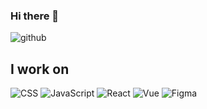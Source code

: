### Hi there 👋

![github](https://user-images.githubusercontent.com/37444245/87726167-22df1800-c7dc-11ea-85c6-cbb756b5669d.gif)

## I work on
![CSS](https://raw.githubusercontent.com/tanisha03/tanisha03/master/icons/css.png) ![JavaScript](https://raw.githubusercontent.com/tanisha03/tanisha03/master/icons/js.png) ![React](https://raw.githubusercontent.com/tanisha03/tanisha03/master/icons/react.png) ![Vue](https://raw.githubusercontent.com/tanisha03/tanisha03/master/icons/vue.png) ![Figma](https://raw.githubusercontent.com/tanisha03/tanisha03/master/icons/figma.png)

